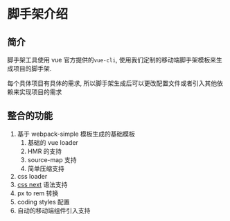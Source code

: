 # 脚手架介绍

## 简介

脚手架工具使用 vue 官方提供的`vue-cli`, 使用我们定制的移动端脚手架模板来生成项目的脚手架.

每个具体项目有具体的需求, 所以脚手架生成后可以更改配置文件或者引入其他依赖来实现项目的需求

## 整合的功能

1. 基于 webpack-simple 模板生成的基础模板
    1. 基础的 vue loader
    2. HMR 的支持
    3. source-map 支持
    4. 简单压缩支持
2. css loader
3. [css next](http://cssnext.io/) 语法支持
4. px to rem 转换
5. coding styles 配置
6. 自动的移动端组件引入支持 
